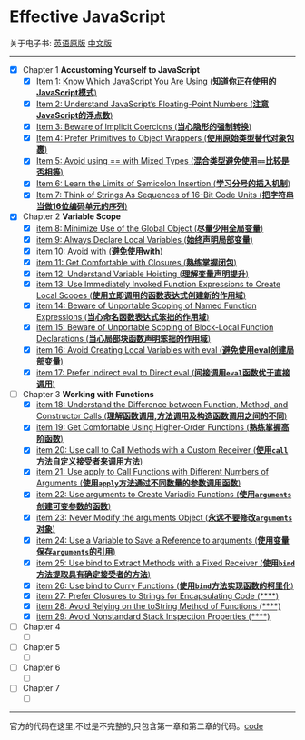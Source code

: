 # Effective JavaScript

关于电子书: [英语原版][1] [中文版][2]

------
+ [x] Chapter 1 **Accustoming Yourself to JavaScript**
    - [x] [Item 1: Know Which JavaScript You Are Using (**知道你正在使用的JavaScript模式**)](chapter-1/know-which-javascript-you-are-using.md) 
    - [x] [Item 2: Understand JavaScript’s Floating-Point Numbers (**注意JavaScript的浮点数**)](chapter-1/understand-javascript’s-floating-point-numbers.md) 
    - [x] [Item 3: Beware of Implicit Coercions (**当心隐形的强制转换**)](chapter-1/beware-of-implicit-coercions.md) 
    - [x] [Item 4: Prefer Primitives to Object Wrappers (**使用原始类型替代对象包裹**)](chapter-1/prefer-primitives-to-object-wrappers.md) 
    - [x] [Item 5: Avoid using == with Mixed Types (**混合类型避免使用`==`比较是否相等**)](chapter-1/avoid-using-not-strict-equality-with-mixed-types.md) 
    - [x] [Item 6: Learn the Limits of Semicolon Insertion (**学习分号的插入机制**)](chapter-1/learn-the-limits-of-semicolon-insertion.md) 
    - [x] [Item 7: Think of Strings As Sequences of 16-Bit Code Units (**把字符串当做16位编码单元的序列**)](chapter-1/think-of-strings-as-sequences-of-16-bit-code-units.md) 
+ [x] Chapter 2 **Variable Scope**
    - [x] [item 8: Minimize Use of the Global Object (**尽量少用全局变量**)](chapter-2/minimize-use-of-the-global-object.md)    
    - [x] [item 9: Always Declare Local Variables (**始终声明局部变量**)](chapter-2/always-declare-local-variables.md)    
    - [x] [item 10: Avoid with (**避免使用with**)](chapter-2/avoid-with.md)    
    - [x] [item 11: Get Comfortable with Closures (**熟练掌握闭包**)](chapter-2/get-comfortable-with-closures.md)    
    - [x] [item 12: Understand Variable Hoisting (**理解变量声明提升**)](chapter-2/understand-variable-hoisting.md)    
    - [x] [item 13: Use Immediately Invoked Function Expressions to Create Local Scopes (**使用立即调用的函数表达式创建新的作用域**)](chapter-2/use-immediately-invoked-function-expressions-to-create-local-scopes.md)    
    - [x] [item 14: Beware of Unportable Scoping of Named Function Expressions (**当心命名函数表达式笨拙的作用域**)](chapter-2/beware-of-unportable-scoping-of-named-function-expressions.md)    
    - [x] [item 15: Beware of Unportable Scoping of Block-Local Function Declarations (**当心局部块函数声明笨拙的作用域**)](chapter-2/beware-of-unportable-scoping-of-block-local-function-declarations.md)    
    - [x] [item 16: Avoid Creating Local Variables with eval (**避免使用eval创建局部变量**)](chapter-2/avoid-creating-local-variables-with-eval.md)    
    - [x] [item 17: Prefer Indirect eval to Direct eval (**间接调用`eval`函数优于直接调用**)](chapter-2/prefer-indirect-eval-to-direct-eval.md)    
+ [ ] Chapter 3 **Working with Functions**
    - [x] [item 18: Understand the Difference between Function, Method, and Constructor Calls (**理解函数调用,方法调用及构造函数调用之间的不同**)](chapter-3/understand-the-difference-between-function-method-and-constructor-calls.md) 
    - [x] [item 19: Get Comfortable Using Higher-Order Functions (**熟练掌握高阶函数**)](chapter-3/get-comfortable-using-higher-order-functions.md) 
    - [x] [item 20: Use call to Call Methods with a Custom Receiver (**使用`call`方法自定义接受者来调用方法**)](chapter-3/use-call-to-call-methods-with-a-custom-receiver.md) 
    - [x] [item 21: Use apply to Call Functions with Different Numbers of Arguments (**使用`apply`方法通过不同数量的参数调用函数**)](chapter-3/use-apply-to-call-functions-with-different-numbers-of-arguments.md) 
    - [x] [item 22: Use arguments to Create Variadic Functions (**使用`arguments`创建可变参数的函数**)](chapter-3/use-arguments-to-create-variadic-functions.md) 
    - [x] [item 23: Never Modify the arguments Object (**永远不要修改`arguments`对象**)](chapter-3/never-modify-the-arguments-object.md) 
    - [x] [item 24: Use a Variable to Save a Reference to arguments (**使用变量保存`arguments`的引用**)](chapter-3/use-a-variable-to-save-a-reference-to-arguments.md) 
    - [x] [item 25: Use bind to Extract Methods with a Fixed Receiver (**使用`bind`方法提取具有确定接受者的方法**)](chapter-3/use-bind-to-extract-methods-with-a-fixed-receiver.md) 
    - [x] [item 26: Use bind to Curry Functions (**使用`bind`方法实现函数的柯里化**)](chapter-3/use-bind-to-curry-functions.md) 
    - [x] [item 27: Prefer Closures to Strings for Encapsulating Code (****)](chapter-3/prefer-closures-to-strings-for-encapsulating-code.md) 
    - [x] [item 28: Avoid Relying on the toString Method of Functions (****)](chapter-3/avoid-relying-on-the-toString-method-of-functions.md) 
    - [x] [item 29: Avoid Nonstandard Stack Inspection Properties (****)](chapter-3/avoid-nonstandard-stack-inspection-properties.md) 
+ [ ] Chapter 4
    - [ ] []()    
+ [ ] Chapter 5
    - [ ] []()
+ [ ] Chapter 6
    - [ ] []()    
+ [ ] Chapter 7
    - [ ] []() 
       
------
官方的代码在这里,不过是不完整的,只包含第一章和第二章的代码。[code](https://github.com/effectivejs/code)



[1]:http://o8qt8c0nf.bkt.clouddn.com/%5BEffective%20JavaScript%2068%20Specific%20Ways%20to%20Harness%20the%20Power%20of%20JavaScript%20%28Effective%20Software%20Development%20Series%29%20by%20David%20Herman%20-%202013%5D.pdf
[2]:http://o8qt8c0nf.bkt.clouddn.com/Effective%20JavaScript%EF%BC%9A%E7%BC%96%E5%86%99%E9%AB%98%E8%B4%A8%E9%87%8FJavaScript%E4%BB%A3%E7%A0%81%E7%9A%8468%E4%B8%AA%E6%9C%89%E6%95%88%E6%96%B9%E6%B3%95%EF%BC%88%E5%B8%A6%E4%B9%A6%E7%AD%BE%E4%B8%AD%E6%96%87%E6%89%AB%E6%8F%8F%E7%89%88%EF%BC%89.pdf
    
    
    
    
    
    
    
    
    
    
    